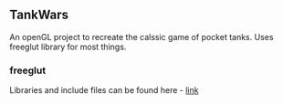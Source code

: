 ## TankWars
An openGL project to recreate the calssic game of pocket tanks. Uses freeglut library for most things.

### freeglut
Libraries and include files can be found here - [link](http://freeglut.sourceforge.net/)
